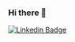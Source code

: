 ### Hi there 👋

[![Linkedin Badge](https://img.shields.io/badge/-gabrielaomoraes-blue?style=flat-square&logo=Linkedin&logoColor=white&link=https://www.linkedin.com/in/gabrielaomoraes/)](https://www.linkedin.com/in/gabrielaomoraes/) 

<!--
**gabrielaomoraes/gabrielaomoraes** is a ✨ _special_ ✨ repository because its `README.md` (this file) appears on your GitHub profile.

Here are some ideas to get you started:

- 🔭 I’m currently working on ...
- 🌱 I’m currently learning ...
- 👯 I’m looking to collaborate on ...
- 🤔 I’m looking for help with ...
- 💬 Ask me about ...
- 📫 How to reach me: ...
- 😄 Pronouns: ...
- ⚡ Fun fact: ...
-->
